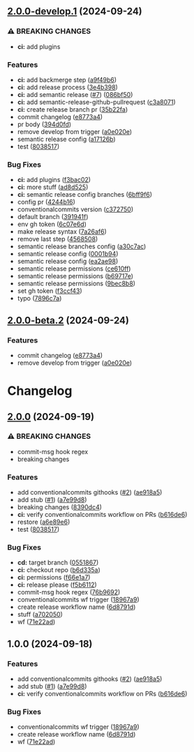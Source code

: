 ## [2.0.0-develop.1](https://github.com/dsegoviat/gitflow-cicd/compare/v1.0.0...v2.0.0-develop.1) (2024-09-24)

### ⚠ BREAKING CHANGES

* **ci:** add plugins

### Features

* **ci:** add backmerge step ([a9f49b6](https://github.com/dsegoviat/gitflow-cicd/commit/a9f49b62c592fde027d6205e13e7a2022de4a1e1))
* **ci:** add release process ([3e4b398](https://github.com/dsegoviat/gitflow-cicd/commit/3e4b39882900ae6312248391bf4fa3d7104bb8a7))
* **ci:** add semantic release ([#7](https://github.com/dsegoviat/gitflow-cicd/issues/7)) ([086bf50](https://github.com/dsegoviat/gitflow-cicd/commit/086bf50a3e9d9befcb26a427873f01a836b9f170))
* **ci:** add semantic-release-github-pullrequest ([c3a8071](https://github.com/dsegoviat/gitflow-cicd/commit/c3a80715f147056e9fdd6da994299b26895a0e54))
* **ci:** create release branch pr ([35b22fa](https://github.com/dsegoviat/gitflow-cicd/commit/35b22fa818cd72f6ef66e57f8fe758a360b754eb))
* commit changelog ([e8773a4](https://github.com/dsegoviat/gitflow-cicd/commit/e8773a4721f2921b6d44a0b4a6b8ff5502c2c26c))
* pr body ([394d0fd](https://github.com/dsegoviat/gitflow-cicd/commit/394d0fd1788798bd86b4d589284a73a49c8125ed))
* remove develop from trigger ([a0e020e](https://github.com/dsegoviat/gitflow-cicd/commit/a0e020e6f752be643567fa976547a2a169569972))
* semantic release config ([a17126b](https://github.com/dsegoviat/gitflow-cicd/commit/a17126b73757f9d11c2de38176afb2429c7a5c02))
* test ([8038517](https://github.com/dsegoviat/gitflow-cicd/commit/8038517c20a7dc22ddfc0f82a9c56bf86b9a865a))

### Bug Fixes

* **ci:** add plugins ([f3bac02](https://github.com/dsegoviat/gitflow-cicd/commit/f3bac02463bc4d1a0dbdfd87ae8e52f02e2adb2c))
* **ci:** more stuff ([ad8d525](https://github.com/dsegoviat/gitflow-cicd/commit/ad8d525189d89d3ff3498195be80fb8b3c3fa6fc))
* **ci:** semantic release config branches ([6bff9f6](https://github.com/dsegoviat/gitflow-cicd/commit/6bff9f6bbdaddfa600767b8d0be7446e39f9a227))
* config pr ([4244b16](https://github.com/dsegoviat/gitflow-cicd/commit/4244b16e676e293f7df8befbf1360c051c5d78fc))
* conventionalcommits version ([c372750](https://github.com/dsegoviat/gitflow-cicd/commit/c3727508323445848a50622e6218a19d3757daf3))
* default branch ([391941f](https://github.com/dsegoviat/gitflow-cicd/commit/391941f19ed3051b7de7ab63b94ff086c7ee09f3))
* env gh token ([6c07e6d](https://github.com/dsegoviat/gitflow-cicd/commit/6c07e6d7a1657cca22ae4320be0c3ea06ed3f089))
* make release syntax ([7a26af6](https://github.com/dsegoviat/gitflow-cicd/commit/7a26af683ee8451d59ebc9ae6d25486795c4f833))
* remove last step ([4568508](https://github.com/dsegoviat/gitflow-cicd/commit/456850852acbacf249d0f972320b1d57647afa67))
* semantic release branches config ([a30c7ac](https://github.com/dsegoviat/gitflow-cicd/commit/a30c7ac6900e1dd7af68a591559e69d86af848d5))
* semantic release config ([0001b94](https://github.com/dsegoviat/gitflow-cicd/commit/0001b94ee1367fd875a1a7e7a9e854e6e9568b3e))
* semantic release config ([ea2ae98](https://github.com/dsegoviat/gitflow-cicd/commit/ea2ae98480561f03c6380e916f796c8551f3950f))
* semantic release permissions ([ce610ff](https://github.com/dsegoviat/gitflow-cicd/commit/ce610ffd44646e9c13cd8d53c5644fddf7bd6ac3))
* semantic release permissions ([b69717e](https://github.com/dsegoviat/gitflow-cicd/commit/b69717e317071233744d630aa1fdfd23352c81a6))
* semantic release permissions ([9bec8b8](https://github.com/dsegoviat/gitflow-cicd/commit/9bec8b8eb77dfb7e2c5c4fac6665449c1e981bbd))
* set gh token ([f3ccf43](https://github.com/dsegoviat/gitflow-cicd/commit/f3ccf4362a6f275d55787291bb33366f039b41e5))
* typo ([7896c7a](https://github.com/dsegoviat/gitflow-cicd/commit/7896c7aee1daa5d88a05155ced3f0ecb1e937f7f))

## [2.0.0-beta.2](https://github.com/dsegoviat/gitflow-cicd/compare/v2.0.0-beta.1...v2.0.0-beta.2) (2024-09-24)

### Features

* commit changelog ([e8773a4](https://github.com/dsegoviat/gitflow-cicd/commit/e8773a4721f2921b6d44a0b4a6b8ff5502c2c26c))
* remove develop from trigger ([a0e020e](https://github.com/dsegoviat/gitflow-cicd/commit/a0e020e6f752be643567fa976547a2a169569972))

# Changelog

## [2.0.0](https://github.com/dsegoviat/gitflow-cicd/compare/v1.0.0...v2.0.0) (2024-09-19)


### ⚠ BREAKING CHANGES

* commit-msg hook regex
* breaking changes

### Features

* add conventionalcommits githooks ([#2](https://github.com/dsegoviat/gitflow-cicd/issues/2)) ([ae918a5](https://github.com/dsegoviat/gitflow-cicd/commit/ae918a5a7152d6a69b9b08be0944059f14b05acd))
* add stub ([#1](https://github.com/dsegoviat/gitflow-cicd/issues/1)) ([a7e99d8](https://github.com/dsegoviat/gitflow-cicd/commit/a7e99d819c5cc3a20722642a2685f9a168b178dd))
* breaking changes ([8390dc4](https://github.com/dsegoviat/gitflow-cicd/commit/8390dc4c5db42772c9ef8fd94065e0b33b99a6f6))
* **ci:** verify conventionalcommits workflow on PRs ([b616de6](https://github.com/dsegoviat/gitflow-cicd/commit/b616de6bfd788fbc85ce8984839386a3428d18cf))
* restore ([a6e89e6](https://github.com/dsegoviat/gitflow-cicd/commit/a6e89e6ef650b2d179f4918885e70dec45af9bf2))
* test ([8038517](https://github.com/dsegoviat/gitflow-cicd/commit/8038517c20a7dc22ddfc0f82a9c56bf86b9a865a))


### Bug Fixes

* **cd:** target branch ([0551867](https://github.com/dsegoviat/gitflow-cicd/commit/055186767f8c257c1683e73d1ee9fd786c8ba6ee))
* **ci:** checkout repo ([b6d335a](https://github.com/dsegoviat/gitflow-cicd/commit/b6d335ab7c39044191bd2c5dac8784cedf4be1f9))
* **ci:** permissions ([f66e1a7](https://github.com/dsegoviat/gitflow-cicd/commit/f66e1a7bb8cc1193aafe045784d1b9a97c8b64b1))
* **ci:** release please ([f5b6112](https://github.com/dsegoviat/gitflow-cicd/commit/f5b6112e1c293b00c7eac10af2557a01509b4964))
* commit-msg hook regex ([76b9692](https://github.com/dsegoviat/gitflow-cicd/commit/76b969254316f09659788e873b4f590f43854783))
* conventionalcommits wf trigger ([18967a9](https://github.com/dsegoviat/gitflow-cicd/commit/18967a98d1785599a5e4468ef919128d3f59e723))
* create release workflow name ([6d8791d](https://github.com/dsegoviat/gitflow-cicd/commit/6d8791daf7c8be0eecc0dc7207fd06b6c4439d38))
* stuff ([a702050](https://github.com/dsegoviat/gitflow-cicd/commit/a7020502e54560a1c8ff52fe0050f0bfbc756ebb))
* wf ([71e22ad](https://github.com/dsegoviat/gitflow-cicd/commit/71e22ad301cb6a8f78dcf98d465e91aece57964a))

## 1.0.0 (2024-09-18)


### Features

* add conventionalcommits githooks ([#2](https://github.com/dsegoviat/gitflow-cicd/issues/2)) ([ae918a5](https://github.com/dsegoviat/gitflow-cicd/commit/ae918a5a7152d6a69b9b08be0944059f14b05acd))
* add stub ([#1](https://github.com/dsegoviat/gitflow-cicd/issues/1)) ([a7e99d8](https://github.com/dsegoviat/gitflow-cicd/commit/a7e99d819c5cc3a20722642a2685f9a168b178dd))
* **ci:** verify conventionalcommits workflow on PRs ([b616de6](https://github.com/dsegoviat/gitflow-cicd/commit/b616de6bfd788fbc85ce8984839386a3428d18cf))


### Bug Fixes

* conventionalcommits wf trigger ([18967a9](https://github.com/dsegoviat/gitflow-cicd/commit/18967a98d1785599a5e4468ef919128d3f59e723))
* create release workflow name ([6d8791d](https://github.com/dsegoviat/gitflow-cicd/commit/6d8791daf7c8be0eecc0dc7207fd06b6c4439d38))
* wf ([71e22ad](https://github.com/dsegoviat/gitflow-cicd/commit/71e22ad301cb6a8f78dcf98d465e91aece57964a))

